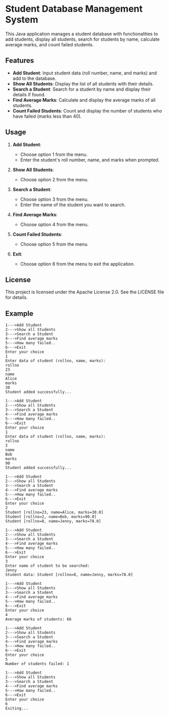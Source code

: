 
# Student Database Management System

This Java application manages a student database with functionalities to add students, display all students, search for students by name, calculate average marks, and count failed students. 

## Features

- **Add Student**: Input student data (roll number, name, and marks) and add to the database.
- **Show All Students**: Display the list of all students with their details.
- **Search a Student**: Search for a student by name and display their details if found.
- **Find Average Marks**: Calculate and display the average marks of all students.
- **Count Failed Students**: Count and display the number of students who have failed (marks less than 40).

## Usage

1. **Add Student**: 
   - Choose option 1 from the menu.
   - Enter the student's roll number, name, and marks when prompted.

2. **Show All Students**: 
   - Choose option 2 from the menu.

3. **Search a Student**: 
   - Choose option 3 from the menu.
   - Enter the name of the student you want to search.

4. **Find Average Marks**: 
   - Choose option 4 from the menu.

5. **Count Failed Students**: 
   - Choose option 5 from the menu.

6. **Exit**: 
   - Choose option 6 from the menu to exit the application.
  
## License
This project is licensed under the Apache License 2.0. See the LICENSE file for details.

## Example

```plaintext
1--->Add Student
2--->Show all Students
3--->Search a Student
4--->Find average marks
5--->How many failed..
6--->Exit
Enter your choice
1
Enter data of student (rollno, name, marks):
rollno
23
name
Alice
marks
30
Student added successfully...

1--->Add Student
2--->Show all Students
3--->Search a Student
4--->Find average marks
5--->How many failed..
6--->Exit
Enter your choice
1
Enter data of student (rollno, name, marks):
rollno
2
name
Bob
marks
90
Student added successfully...

1--->Add Student
2--->Show all Students
3--->Search a Student
4--->Find average marks
5--->How many failed..
6--->Exit
Enter your choice
2
Student [rollno=23, name=Alice, marks=30.0]
Student [rollno=2, name=Bob, marks=90.0]
Student [rollno=8, name=Jenny, marks=78.0]

1--->Add Student
2--->Show all Students
3--->Search a Student
4--->Find average marks
5--->How many failed..
6--->Exit
Enter your choice
3
Enter name of student to be searched:
Jenny
Student data: Student [rollno=8, name=Jenny, marks=78.0]

1--->Add Student
2--->Show all Students
3--->Search a Student
4--->Find average marks
5--->How many failed..
6--->Exit
Enter your choice
4
Average marks of students: 66

1--->Add Student
2--->Show all Students
3--->Search a Student
4--->Find average marks
5--->How many failed..
6--->Exit
Enter your choice
5
Number of students failed: 1

1--->Add Student
2--->Show all Students
3--->Search a Student
4--->Find average marks
5--->How many failed..
6--->Exit
Enter your choice
6
Exiting...

